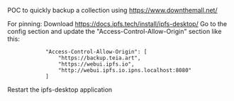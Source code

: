 POC to quickly backup a collection using https://www.downthemall.net/

For pinning:
Download https://docs.ipfs.tech/install/ipfs-desktop/
Go to the config section and update the "Access-Control-Allow-Origin" section like this:
```
			"Access-Control-Allow-Origin": [
				"https://backup.teia.art",
				"https://webui.ipfs.io",
				"http://webui.ipfs.io.ipns.localhost:8080"
			]
```
Restart the ipfs-desktop application
